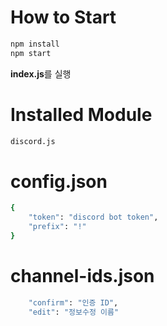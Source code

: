 # How to Start

```zsh
npm install
npm start
```
**index.js**를 실행

# Installed Module

```zsh
discord.js
```

# config.json
```zsh
{
    "token": "discord bot token",
    "prefix": "!"
}
```

# channel-ids.json
```zsh
    "confirm": "인증 ID",
    "edit": "정보수정 이름"
```
